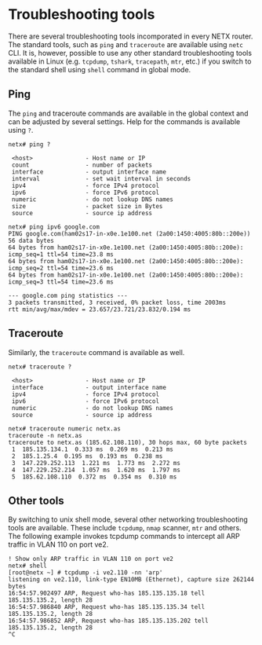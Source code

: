 # Troubleshooting tools 

There are several troubleshooting tools incomporated in every NETX router. The standard tools, such as `ping` and 
`traceroute` are available using `netc` CLI. It is, however, possible to use any other standard troubleshooting
tools available in Linux (e.g. `tcpdump`, `tshark`, `tracepath`, `mtr`, etc.) if you switch to the standard shell using
`shell` command in global mode.

## Ping 

The `ping` and traceroute commands are available in the global context and can be adjusted by several settings. Help for the 
commands is available using `?`.

```
netx# ping ?

 <host>               - Host name or IP
 count                - number of packets
 interface            - output interface name
 interval             - set wait interval in seconds
 ipv4                 - force IPv4 protocol
 ipv6                 - force IPv6 protocol
 numeric              - do not lookup DNS names
 size                 - packet size in Bytes
 source               - source ip address

netx# ping ipv6 google.com
PING google.com(ham02s17-in-x0e.1e100.net (2a00:1450:4005:80b::200e)) 56 data bytes
64 bytes from ham02s17-in-x0e.1e100.net (2a00:1450:4005:80b::200e): icmp_seq=1 ttl=54 time=23.8 ms
64 bytes from ham02s17-in-x0e.1e100.net (2a00:1450:4005:80b::200e): icmp_seq=2 ttl=54 time=23.6 ms
64 bytes from ham02s17-in-x0e.1e100.net (2a00:1450:4005:80b::200e): icmp_seq=3 ttl=54 time=23.6 ms

--- google.com ping statistics ---
3 packets transmitted, 3 received, 0% packet loss, time 2003ms
rtt min/avg/max/mdev = 23.657/23.721/23.832/0.194 ms
```

## Traceroute

Similarly, the `traceroute` command is available as well.

```
netx# traceroute ?

 <host>               - Host name or IP
 interface            - output interface name
 ipv4                 - force IPv4 protocol
 ipv6                 - force IPv6 protocol
 numeric              - do not lookup DNS names
 source               - source ip address

netx# traceroute numeric netx.as
traceroute -n netx.as
traceroute to netx.as (185.62.108.110), 30 hops max, 60 byte packets
 1  185.135.134.1  0.333 ms  0.269 ms  0.213 ms
 2  185.1.25.4  0.195 ms  0.193 ms  0.238 ms
 3  147.229.252.113  1.221 ms  1.773 ms  2.272 ms
 4  147.229.252.214  1.057 ms  1.620 ms  1.797 ms
 5  185.62.108.110  0.372 ms  0.354 ms  0.310 ms
```

## Other tools

By switching to unix shell mode, several other networking troubleshooting tools are available. These include `tcpdump`,
`nmap` scanner, `mtr` and others. The following example invokes tcpdump commands to intercept all ARP traffic in VLAN 110
on port ve2.

```
! Show only ARP traffic in VLAN 110 on port ve2
netx# shell
[root@netx ~] # tcpdump -i ve2.110 -nn 'arp'
listening on ve2.110, link-type EN10MB (Ethernet), capture size 262144 bytes
16:54:57.902497 ARP, Request who-has 185.135.135.18 tell 185.135.135.2, length 28
16:54:57.986840 ARP, Request who-has 185.135.135.34 tell 185.135.135.2, length 28
16:54:57.986852 ARP, Request who-has 185.135.135.202 tell 185.135.135.2, length 28
^C
```
